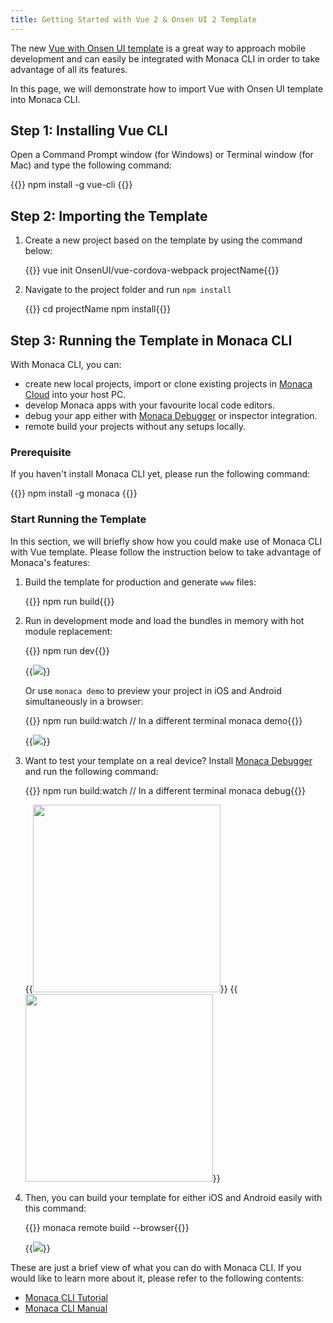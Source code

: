 ```yaml
---
title: Getting Started with Vue 2 & Onsen UI 2 Template
---
```


The new [Vue with Onsen UI template](https://github.com/OnsenUI/vue-cordova-webpack) is a great way
to approach mobile development and can easily be integrated with Monaca
CLI in order to take advantage of all its features.

In this page, we will demonstrate how to import Vue with Onsen UI
template into Monaca CLI.

## Step 1: Installing Vue CLI

Open a Command Prompt window (for Windows) or Terminal window (for Mac)
and type the following command:

{{<highlight bash>}}
    npm install -g vue-cli
{{</highlight>}}


## Step 2: Importing the Template

1.  Create a new project based on the template by using the command below:

    {{<highlight bash>}}
    vue init OnsenUI/vue-cordova-webpack projectName{{</highlight>}}

2.  Navigate to the project folder and run `npm install`

    {{<highlight bash>}}
    cd projectName
    npm install{{</highlight>}}

## Step 3: Running the Template in Monaca CLI

With Monaca CLI, you can:

-   create new local projects, import or clone existing projects in
    [Monaca Cloud](https://monaca.io/cloud.html) into your host PC.
-   develop Monaca apps with your favourite local code editors.
-   debug your app either with [Monaca
    Debugger](https://monaca.io/debugger.html) or inspector integration.
-   remote build your projects without any setups locally.

### Prerequisite

If you haven't install Monaca CLI yet, please run the following command:

{{<highlight bash>}}
    npm install -g monaca
{{</highlight>}}


### Start Running the Template

In this section, we will briefly show how you could make use of Monaca
CLI with Vue template. Please follow the instruction below to take
advantage of Monaca's features:

1.  Build the template for production and generate `www` files:

    {{<highlight bash>}}
    npm run build{{</highlight>}}

2.  Run in development mode and load the bundles in memory with hot module replacement:

    {{<highlight bash>}}
    npm run dev{{</highlight>}}

    {{<img src="/images/monaca_cli/samples/vue_onsen/1.png">}}

    Or use `monaca demo` to preview your project in iOS and Android simultaneously in a browser:

    {{<highlight bash>}}
    npm run build:watch  // In a different terminal
    monaca demo{{</highlight>}}

    {{<img src="/images/monaca_cli/samples/vue_onsen/2.png">}}

3.  Want to test your template on a real device? Install [Monaca Debugger](https://monaca.io/debugger.html) and run the following command:

    {{<highlight bash>}}
    npm run build:watch  // In a different terminal
    monaca debug{{</highlight>}}

    {{<img src="/images/monaca_cli/samples/vue_onsen/3_1.png" width="300">}}
    {{<img src="/images/monaca_cli/samples/vue_onsen/3_2.png" width="300">}}

4.  Then, you can build your template for either iOS and Android easily with this command:

    {{<highlight bash>}}
    monaca remote build --browser{{</highlight>}}

    {{<img src="/images/monaca_cli/samples/vue_onsen/4.png">}}

These are just a brief view of what you can do with Monaca CLI. If you
would like to learn more about it, please refer to the following
contents:

- [Monaca CLI Tutorial](../../tutorial)
- [Monaca CLI Manual](../../manual)